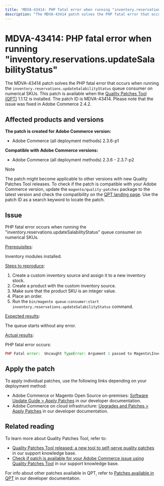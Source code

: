 ```yaml
---
title: 'MDVA-43414: PHP fatal error when running "inventory.reservations.updateSalabilityStatus"'
description: "The MDVA-43414 patch solves the PHP fatal error that occurs when running the `inventory.reservations.updateSalabilityStatus` queue consumer on numerical SKUs. This patch is available when the [Quality Patches Tool (QPT)](https://experienceleague.adobe.com/docs/commerce-knowledge-base/kb/announcements/commerce-announcements/magento-quality-patches-released-new-tool-to-self-serve-quality-patches.html) 1.1.12 is installed. The patch ID is MDVA-43414. Please note that the issue was fixed in Adobe Commerce 2.4.2."
---
```


# MDVA-43414: PHP fatal error when running "inventory.reservations.updateSalabilityStatus"

The MDVA-43414 patch solves the PHP fatal error that occurs when running the `inventory.reservations.updateSalabilityStatus` queue consumer on numerical SKUs. This patch is available when the [Quality Patches Tool (QPT)](https://experienceleague.adobe.com/docs/commerce-knowledge-base/kb/announcements/commerce-announcements/magento-quality-patches-released-new-tool-to-self-serve-quality-patches.html) 1.1.12 is installed. The patch ID is MDVA-43414. Please note that the issue was fixed in Adobe Commerce 2.4.2.

## Affected products and versions

**The patch is created for Adobe Commerce version:**

* Adobe Commerce (all deployment methods) 2.3.6-p1

**Compatible with Adobe Commerce versions:**

* Adobe Commerce (all deployment methods) 2.3.6 - 2.3.7-p2

>[!NOTE]
>
>The patch might become applicable to other versions with new Quality Patches Tool releases. To check if the patch is compatible with your Adobe Commerce version, update the `magento/quality-patches` package to the latest version and check the compatibility on the [QPT landing page](https://devdocs.magento.com/quality-patches/tool.html#patch-grid). Use the patch ID as a search keyword to locate the patch.

## Issue

PHP fatal error occurs when running the "inventory.reservations.updateSalabilityStatus" queue consumer on numerical SKUs.

<u>Prerequisites</u>:

Inventory modules installed.

<u>Steps to reproduce</u>:

1. Create a custom inventory source and assign it to a new inventory stock.
1. Create a product with the custom inventory source.
1. Make sure that the product SKU is an integer value.
1. Place an order.
1. Run the `bin/magento queue:consumer:start inventory.reservations.updateSalabilityStatus` command.

<u>Expected results</u>:

The queue starts without any error.

<u>Actual results</u>:

PHP fatal error occurs:

```PHP
PHP Fatal error:  Uncaught TypeError: Argument 1 passed to Magento\InventoryIndexer\Model\Queue\UpdateIndexSalabilityStatus\IndexProcessor::getIndexSalabilityStatus() must be of the type string, int given, called in /vendor/magento/module-inventory-indexer/Model/Queue/UpdateIndexSalabilityStatus/IndexProcessor.php on line 119 and defined in /vendor/magento/module-inventory-indexer/Model/Queue/UpdateIndexSalabilityStatus/IndexProcessor.php:136
```

## Apply the patch

To apply individual patches, use the following links depending on your deployment method:

* Adobe Commerce or Magento Open Source on-premises: [Software Update Guide > Apply Patches](https://devdocs.magento.com/guides/v2.4/comp-mgr/patching/mqp.html) in our developer documentation.
* Adobe Commerce on cloud infrastructure: [Upgrades and Patches > Apply Patches](https://devdocs.magento.com/cloud/project/project-patch.html) in our developer documentation.

## Related reading

To learn more about Quality Patches Tool, refer to:

* [Quality Patches Tool released: a new tool to self-serve quality patches](https://experienceleague.adobe.com/docs/commerce-knowledge-base/kb/announcements/commerce-announcements/magento-quality-patches-released-new-tool-to-self-serve-quality-patches.html) in our support knowledge base.
* [Check if patch is available for your Adobe Commerce issue using Quality Patches Tool](https://support.magento.com/hc/en-us/articles/360047125252) in our support knowledge base.

For info about other patches available in QPT, refer to [Patches available in QPT](https://devdocs.magento.com/quality-patches/tool.html#patch-grid) in our developer documentation.
